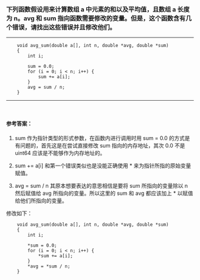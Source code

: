 ### 下列函数假设用来计算数组 a 中元素的和以及平均值，且数组 a 长度为 n。avg 和 sum 指向函数需要修改的变量。但是，这个函数含有几个错误，请找出这些错误并且修改他们。

***
~~~
    void avg_sum(double a[], int n, double *avg, double *sum)
    {
        int i;

        sum = 0.0;
        for (i = 0; i < n; i++) {
            sum += a[i];
        }
        avg = sum / n;
    }
~~~
***

<br>

#### 参考答案：
1. sum 作为指针类型的形式参数，在函数内进行调用时用 sum = 0.0 的方式是有问题的，首先这是在尝试直接修改 sum 指向的内存地址，其次 0.0 不是 uint64 应该是不能够作为内存地址的。

2. sum += a[i] 和第一个错误类似也是没能正确使用 * 来为指针所指的原始变量赋值。

3. avg = sum / n 其原本想要表达的意思相信是要将 sum 所指向的变量除以 n 然后赋值给 avg 所指向的变量。所以这里的 sum 和 avg 都应该加上 \* 以赋值给他们所指向的变量。

修改如下：

~~~
    void avg_sum(double a[], int n, double *avg, double *sum)
    {
        int i;

        *sum = 0.0;
        for (i = 0; i < n; i++) {
            *sum += a[i];
        }
        *avg = *sum / n;
    }
~~~